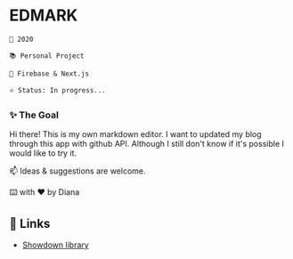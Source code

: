 # EDMARK

    📆 2020

    📚 Personal Project

    🔨 Firebase & Next.js

    ⭐️ Status: In progress...

### ✨ The Goal

Hi there! This is my own markdown editor. I want to updated my blog through this app with github API. Although I still don't know if it's possible I would like to try it.

📫 Ideas & suggestions are welcome.

⌨️ with ❤️ by Diana

## 🔗 Links

- [Showdown library](https://github.com/showdownjs/showdown)
